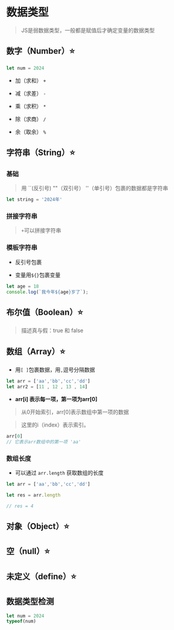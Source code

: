 
# 数据类型

> JS是弱数据类型，一般都是赋值后才确定变量的数据类型  

## 数字（Number）:star:  

```javascript
let num = 2024
```

- 加（求和） `+`

- 减（求差） `-`

- 乘（求积） `*`

- 除（求商） `/`

- 余（取余） `%`


## 字符串（String）:star: 

### 基础

> 用 ``(反引号) ""（双引号） ''（单引号）包裹的数据都是字符串

```javascript
let string = '2024年'
```

### 拼接字符串

> `+`可以拼接字符串

### 模板字符串

- 反引号包裹

- 变量用`${}`包裹变量

```javascript
let age = 18
console.log(`我今年${age}岁了`);
```


## 布尔值（Boolean）:star:  

> 描述真与假：true 和 false

## 数组（Array）:star:  

- 用`[ ]`包裹数据，用`,`逗号分隔数据

```javascript
let arr = ['aa','bb','cc','dd']
let arr2 = [11 , 12 , 13 , 14]
```
- **arr[i] 表示每一项，第一项为arr[0]**

> 从0开始索引，arr[0]表示数组中第一项的数据

> 这里的i（index）表示索引。

```javascript
arr[0]
// 它表示arr数组中的第一项 'aa'

```
### 数组长度

- 可以通过 `arr.length` 获取数组的长度

```javascript
let arr = ['aa','bb','cc','dd']

let res = arr.length

// res = 4  
```


## 对象（Object）:star:  

## 空（null）:star:

## 未定义（define）:star:

## 数据类型检测

```javascript
let num = 2024
typeof(num)
```